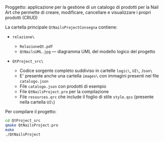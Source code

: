 Proggetto: applicazione per la gestione di un catalogo di prodotti per la Nail Art che permette di creare, modificare, cancellare e visualizzare i propri prodotti (CRUD)

La cartella principale `QtNailsProjectConsegna` contiene:
- `relazione\`  
  - `RelazioneQt.pdf` 
  - `QtNailsUML.jpg` — diagramma UML del modello logico del progetto

- `QtProject_src\`  
  - Codice sorgente completo suddiviso in cartelle `logic\`, `UI\`, `Json\`
  - E' presente anche una cartella `images\` con immagini presenti nel file `catalogo.json`
  - File `catalogo.json` con prodotti di esempio
  - File `QtNailsProject.pro` per la compilazione 
  - File `resources.qrc` che include il foglio di stile `style.qss` (presente nella cartella `UI\`)

Per compilare il progetto:

```bash
cd QtProject_src
qmake QtNailsProject.pro
make
./QtNailsProject
